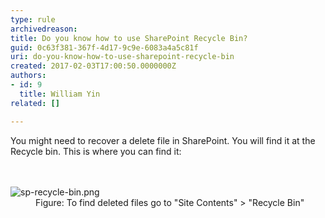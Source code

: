 ```yaml
---
type: rule
archivedreason: 
title: Do you know how to use SharePoint Recycle Bin?
guid: 0c63f381-367f-4d17-9c9e-6083a4a5c81f
uri: do-you-know-how-to-use-sharepoint-recycle-bin
created: 2017-02-03T17:00:50.0000000Z
authors:
- id: 9
  title: William Yin
related: []

---
```



You might need to recover a delete file in SharePoint. You will find it at the Recycle bin. This is where you can find it&#58;<br>
<br><excerpt class='endintro'></excerpt><br>
<dl class="image"><dt>​​<img src="/PublishingImages/sp-recycle-bin.png" alt="sp-recycle-bin.png" />​​​<br></dt><dd>Figure&#58; To find deleted files go to &quot;Site Contents&quot; &gt; &quot;Recycle Bin&quot;</dd></dl>


